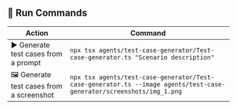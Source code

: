 ## 🧪 Run Commands

| Action                                    | Command                                                                                                              |
|-------------------------------------------|----------------------------------------------------------------------------------------------------------------------|
| ▶️ Generate test cases from a prompt      | `npx tsx agents/test-case-generator/Test-case-generator.ts "Scenario description"`                                   |
| 🖼️ Generate test cases from a screenshot | `npx tsx agents/test-case-generator/Test-case-generator.ts --image agents/test-case-generator/screenshots/img_1.png` |
